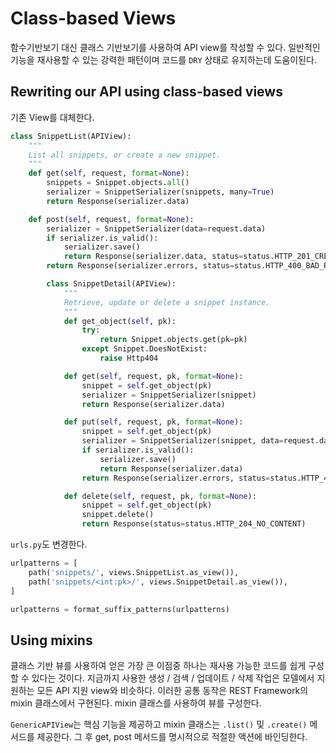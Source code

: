 # Class-based Views

함수기반보기 대신 클래스 기반보기를 사용하여 API view를 작성할 수 있다.
일반적인 기능을 재사용할 수 있는 강력한 패턴이며 코드를 `DRY` 상태로 유지하는데 도움이된다.

## Rewriting our API using class-based views

기존 View를 대체한다.

```python
class SnippetList(APIView):
    """
    List all snippets, or create a new snippet.
    """
    def get(self, request, format=None):
        snippets = Snippet.objects.all()
        serializer = SnippetSerializer(snippets, many=True)
        return Response(serializer.data)

    def post(self, request, format=None):
        serializer = SnippetSerializer(data=request.data)
        if serializer.is_valid():
            serializer.save()
            return Response(serializer.data, status=status.HTTP_201_CREATED)
        return Response(serializer.errors, status=status.HTTP_400_BAD_REQUEST)

        class SnippetDetail(APIView):
            """
            Retrieve, update or delete a snippet instance.
            """
            def get_object(self, pk):
                try:
                    return Snippet.objects.get(pk=pk)
                except Snippet.DoesNotExist:
                    raise Http404

            def get(self, request, pk, format=None):
                snippet = self.get_object(pk)
                serializer = SnippetSerializer(snippet)
                return Response(serializer.data)

            def put(self, request, pk, format=None):
                snippet = self.get_object(pk)
                serializer = SnippetSerializer(snippet, data=request.data)
                if serializer.is_valid():
                    serializer.save()
                    return Response(serializer.data)
                return Response(serializer.errors, status=status.HTTP_400_BAD_REQUEST)

            def delete(self, request, pk, format=None):
                snippet = self.get_object(pk)
                snippet.delete()
                return Response(status=status.HTTP_204_NO_CONTENT)
```

`urls.py`도 변경한다.

```python
urlpatterns = [
    path('snippets/', views.SnippetList.as_view()),
    path('snippets/<int:pk>/', views.SnippetDetail.as_view()),
]

urlpatterns = format_suffix_patterns(urlpatterns)
```

## Using mixins

클래스 기반 뷰를 사용하여 얻은 가장 큰 이점중 하나는 재사용 가능한 코드를 쉽게 구성할 수 있다는 것이다.
지금까지 사용한 생성 / 검색 / 업데이트 / 삭제 작업은 모델에서 지원하는 모든 API 지원 view와 비슷하다. 이러한 공통 동작은 REST Framework의 mixin 클래스에서 구현된다. mixin 클래스를 사용하여 뷰를 구성한다.

`GenericAPIView`는 핵심 기능을 제공하고 mixin 클래스는 `.list()` 및 `.create()` 메서드를 제공한다. 그 후 get, post 메서드를 명시적으로 적절한 액션에 바인딩한다.
